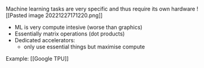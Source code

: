 Machine learning tasks are very specific and thus require its own hardware
![[Pasted image 20221227171220.png]]
- ML is very compute intesive (worse than graphics)
- Essentially matrix operations (dot products)
- Dedicated accelerators:
	- only use essential things but maximise compute

Example: [[Google TPU]]